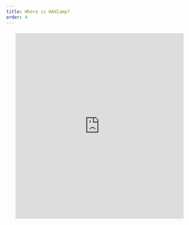 ```yaml
---
title: Where is HAXCamp?
order: 4
---
```


<md-block source="/raw-markdown/location.md" style="font-family: helvetica, sans-serif; word-break: normal !important;"></md-block>

<iframe width="500" height="500" id="gmap_canvas" src="https://maps.google.com/maps?q=Penn%20State%20Innovation%20Hub%20State%20College,%20Pennsylvania&t=&z=17&ie=UTF8&iwloc=&output=embed" frameborder="0" scrolling="no" marginheight="0" marginwidth="0" style="display: block; margin-left: auto; margin-right: auto; margin-top: 20px; width: 90%; max-width: 500px;"></iframe>
